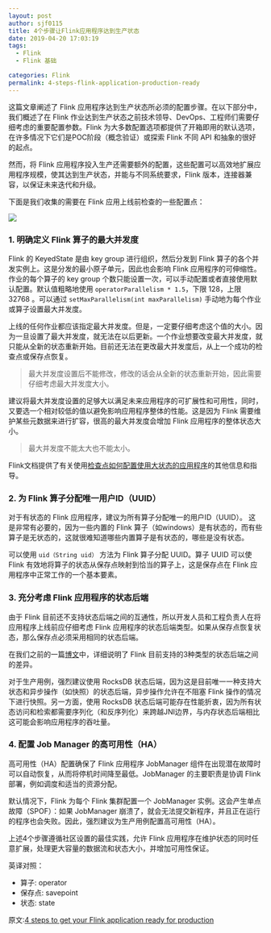```yaml
---
layout: post
author: sjf0115
title: 4个步骤让Flink应用程序达到生产状态
date: 2019-04-20 17:03:19
tags:
  - Flink
  - Flink 基础

categories: Flink
permalink: 4-steps-flink-application-production-ready
---
```


这篇文章阐述了 Flink 应用程序达到生产状态所必须的配置步骤。在以下部分中，我们概述了在 Flink 作业达到生产状态之前技术领导、DevOps、工程师们需要仔细考虑的重要配置参数。Flink 为大多数配置选项都提供了开箱即用的默认选项，在许多情况下它们是POC阶段（概念验证）或探索 Flink 不同 API 和抽象的很好的起点。

然而，将 Flink 应用程序投入生产还需要额外的配置，这些配置可以高效地扩展应用程序规模，使其达到生产状态，并能与不同系统要求，Flink 版本，连接器兼容，以保证未来迭代和升级。

下面是我们收集的需要在 Flink 应用上线前检查的一些配置点：

![](https://github.com/sjf0115/PubLearnNotes/blob/master/image/Flink/4-steps-flink-application-production-ready-1.png?raw=true)

### 1. 明确定义 Flink 算子的最大并发度

Flink 的 KeyedState 是由 key group 进行组织，然后分发到 Flink 算子的各个并发实例上。这是分发的最小原子单元，因此也会影响 Flink 应用程序的可伸缩性。作业的每个算子的 key group 个数只能设置一次，可以手动配置或者直接使用默认配置。默认值粗略地使用 `operatorParallelism * 1.5`，下限 128，上限 32768 。可以通过 `setMaxParallelism(int maxParallelism)` 手动地为每个作业或算子设置最大并发度。

上线的任何作业都应该指定最大并发度。但是，一定要仔细考虑这个值的大小。因为一旦设置了最大并发度，就无法在以后更新。一个作业想要改变最大并发度，就只能从全新的状态重新开始。目前还无法在更改最大并发度后，从上一个成功的检查点或保存点恢复。

> 最大并发度设置后不能修改，修改的话会从全新的状态重新开始，因此需要仔细考虑最大并发度大小。

建议将最大并发度设置的足够大以满足未来应用程序的可扩展性和可用性，同时，又要选一个相对较低的值以避免影响应用程序整体的性能。这是因为 Flink 需要维护某些元数据来进行扩容，很高的最大并发度会增加 Flink 应用程序的整体状态大小。

> 最大并发度不能太大也不能太小。

Flink文档提供了有关使用[检查点如何配置使用大状态的应用程序](https://ci.apache.org/projects/flink/flink-docs-stable/ops/state/large_state_tuning.html)的其他信息和指导。

### 2. 为 Flink 算子分配唯一用户ID（UUID）

对于有状态的 Flink 应用程序，建议为所有算子分配唯一的用户ID（UUID）。 这是非常有必要的，因为一些内置的 Flink 算子（如windows）是有状态的，而有些算子是无状态的，这就很难知道哪些内置算子是有状态的，哪些是没有状态。

可以使用 `uid（String uid）` 方法为 Flink 算子分配 UUID。算子 UUID 可以使 Flink 有效地将算子的状态从保存点映射到恰当的算子上，这是保存点在 Flink 应用程序中正常工作的一个基本要素。

### 3. 充分考虑 Flink 应用程序的状态后端

由于 Flink 目前还不支持状态后端之间的互通性，所以开发人员和工程负责人在将应用程序上线前应仔细考虑 Flink 应用程序的状态后端类型。如果从保存点恢复状态，那么保存点必须采用相同的状态后端。

在我们之前的一篇[博文](http://smartsi.club/stateful-stream-processing-apache-flink-state-backends.html)中，详细说明了 Flink 目前支持的3种类型的状态后端之间的差异。

对于生产用例，强烈建议使用 RocksDB 状态后端，因为这是目前唯一一种支持大状态和异步操作（如快照）的状态后端，异步操作允许在不阻塞 Flink 操作的情况下进行快照。另一方面，使用 RocksDB 状态后端可能存在性能折衷，因为所有状态访问和检索都需要序列化（和反序列化）来跨越JNI边界，与内存状态后端相比这可能会影响应用程序的吞吐量。

### 4. 配置 Job Manager 的高可用性（HA）

高可用性（HA）配置确保了 Flink 应用程序 JobManager 组件在出现潜在故障时可以自动恢复，从而将停机时间降至最低。JobManager 的主要职责是协调 Flink 部署，例如调度和适当的资源分配。

默认情况下，Flink 为每个 Flink 集群配置一个 JobManager 实例。这会产生单点故障（SPOF）：如果 JobManager 崩溃了，就会无法提交新程序，并且正在运行的程序也会失败。因此，强烈建议为生产用例配置高可用性（HA）。

上述4个步骤遵循社区设置的最佳实践，允许 Flink 应用程序在维护状态的同时任意扩展，处理更大容量的数据流和状态大小，并增加可用性保证。

英译对照：
- 算子: operator
- 保存点: savepoint
- 状态: state

原文:[4 steps to get your Flink application ready for production](https://www.ververica.com/blog/4-steps-flink-application-production-ready)
